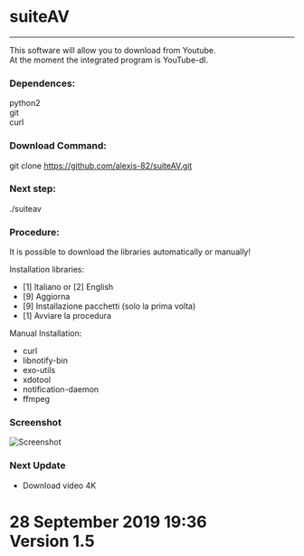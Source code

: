 # **suiteAV**
---
This software will allow you to download from Youtube.  
At the moment the integrated program is YouTube-dl.


### Dependences:
python2  
git  
curl

### Download Command:
git clone https://github.com/alexis-82/suiteAV.git

### Next step:
./suiteav

### Procedure:
It is possible to download the libraries automatically or manually!

Installation libraries:    
- [1] Italiano or [2] English   
- [9] Aggiorna  
- [9] Installazione pacchetti (solo la prima volta)  
- [1] Avviare la procedura

Manual Installation:

- curl  
- libnotify-bin
- exo-utils
- xdotool
- notification-daemon
- ffmpeg

### Screenshot
![Screenshot](https://funkyimg.com/i/2Wpj3.jpg)

> 
### Next Update

- Download video 4K

28 September 2019 19:36  
Version 1.5
=======

